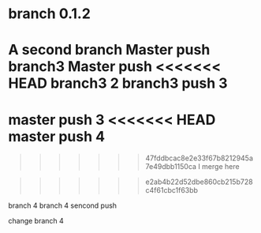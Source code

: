 # branch 0.1.2
A second branch
Master push
branch3
Master push
<<<<<<< HEAD
branch3 2
branch3 push 3
=======
master push 3
<<<<<<< HEAD
master push 4
=======
>>>>>>> 47fddbcac8e2e33f67b8212945a7e49dbb1150ca
I merge here

>>>>>>> e2ab4b22d52dbe860cb215b728c4f61cbc1f63bb

branch 4
branch 4 sencond push

change branch 4
